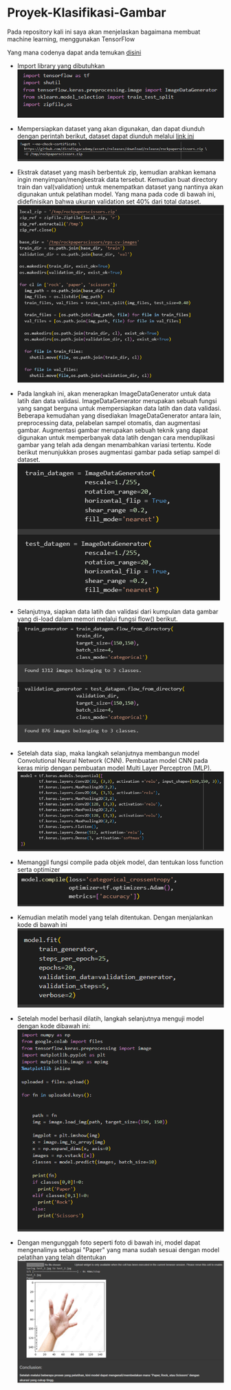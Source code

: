 # Proyek-Klasifikasi-Gambar

Pada repository kali ini saya akan menjelaskan bagaimana membuat machine learning, menggunakan TensorFlow

Yang mana codenya dapat anda temukan [disini](./paper_rock_scissors.ipynb)
- Import library yang dibutuhkan
    ![img](./img/library.png)

- Mempersiapkan dataset yang akan digunakan, dan dapat diunduh dengan perintah berikut, dataset dapat diunduh melalui [link ini](https://github.com/dicodingacademy/assets/releases/download/release/rockpaperscissors.zip)
    ![img](./img/dataset.png)

- Ekstrak dataset yang masih berbentuk zip, kemudian arahkan kemana ingin menyimpan/mengkestrak data tersebut.
Kemudian buat directory train dan val(validation) untuk menempatkan dataset yang nantinya akan digunakan untuk pelatihan model. Yang mana pada code di bawah ini, didefinisikan bahwa ukuran validation set 40% dari total dataset.
    ![img](./img/extract_file.png)

- Pada langkah ini, akan menerapkan ImageDataGenerator untuk data latih dan data validasi. ImageDataGenerator merupakan sebuah fungsi yang sangat berguna untuk mempersiapkan data latih dan data validasi. Beberapa kemudahan yang disediakan ImageDataGenerator antara lain, preprocessing data, pelabelan sampel otomatis, dan augmentasi gambar.
Augmentasi gambar merupakan sebuah teknik yang dapat digunakan untuk memperbanyak data latih dengan cara menduplikasi gambar yang telah ada dengan menambahkan variasi tertentu.
Kode berikut menunjukkan proses augmentasi gambar pada setiap sampel di dataset.
    ![img](./img/imagedatagenerator.png)

- Selanjutnya, siapkan data latih dan validasi dari kumpulan data gambar yang di-load dalam memori melalui fungsi flow() berikut.
    ![img](./img/data_latih_validasi.png)

- Setelah data siap, maka langkah selanjutnya membangun model Convolutional Neural Network (CNN). Pembuatan model CNN pada keras mirip dengan pembuatan model Multi Layer Perceptron (MLP).
    ![img](./img/cnn.png)

- Memanggil fungsi compile pada objek model, dan tentukan loss function serta optimizer
    ![img](./img/compile.png)

- Kemudian melatih model yang telah ditentukan. Dengan menjalankan kode di bawah ini
    ![img](./img/modelfit.png)

- Setelah model berhasil dilatih, langkah selanjutnya menguji model dengan kode dibawah ini:
    ![img](./img/uji_code.png)

- Dengan mengunggah foto seperti foto di bawah ini, model dapat mengenalinya sebagai "Paper" yang mana sudah sesuai dengan model pelatihan yang telah ditentukan
    ![img](./img/uji_result.png)